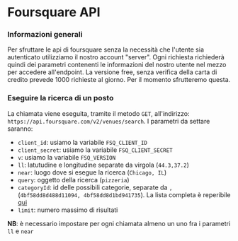 # Foursquare API

### Informazioni generali
Per sfruttare le api di foursquare senza la necessità che l'utente sia autenticato utilizziamo il nostro account "server". Ogni richiesta richiederà quindi dei parametri contenenti le informazioni del nostro utente nel mezzo per accedere all'endpoint. La versione free, senza verifica della carta di credito prevede 1000 richieste al giorno. Per il momento sfrutteremo questa.

### Eseguire la ricerca di un posto
La chiamata viene eseguita, tramite il metodo `GET`, all'indirizzo: `https://api.foursquare.com/v2/venues/search`. I parametri da settare saranno:
* `client_id`: usiamo la variabile `FSQ_CLIENT_ID`
* `client_secret`: usiamo la variabile `FSQ_CLIENT_SECRET`
* `v`: usiamo la variabile `FSQ_VERSION`
* `ll`: latutudine e longitudine separate da virgola (`44.3,37.2`)
* `near`: luogo dove si esegue la ricerca (`Chicago, IL`)
* `query`: oggetto della ricerca (`pizzeria`)
* `categoryId`: id delle possibili categorie, separate da `,` (`4bf58dd8d488d11094, 4bf58dd8d1bd941735`). La lista completa è reperibile [qui](https://developer.foursquare.com/docs/resources/categories)
* `limit`: numero massimo di risultati

**NB**: è necessario impostare per ogni chiamata almeno un uno fra i parametri `ll` e `near`
